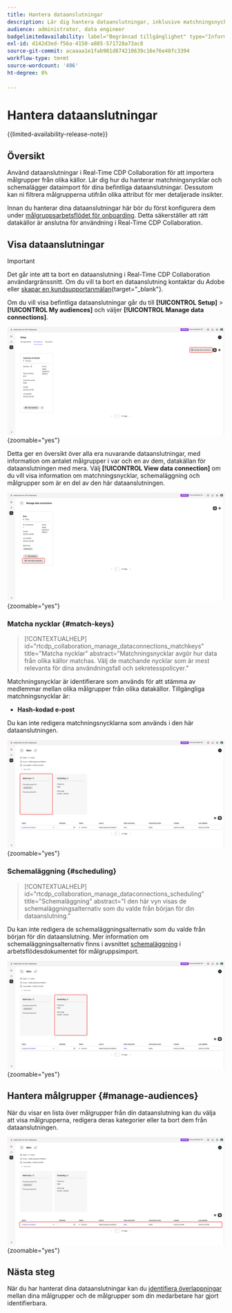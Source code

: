 ```yaml
---
title: Hantera dataanslutningar
description: Lär dig hantera dataanslutningar, inklusive matchningsnycklar, schemaläggning, användningsfall och målgruppsfiltrering i Real-Time CDP Collaboration
audience: administrator, data engineer
badgelimitedavailability: label="Begränsad tillgänglighet" type="Informative" url="https://helpx.adobe.com/legal/product-descriptions/real-time-customer-data-platform-collaboration.html newtab=true"
exl-id: d142d3ed-f56a-4150-a885-571728a73ac8
source-git-commit: acaaaa1e1fab981d874210639c16e76e48fc3394
workflow-type: tm+mt
source-wordcount: '406'
ht-degree: 0%

---
```


# Hantera dataanslutningar

{{limited-availability-release-note}}

## Översikt

Använd dataanslutningar i Real-Time CDP Collaboration för att importera målgrupper från olika källor. Lär dig hur du hanterar matchningsnycklar och schemalägger dataimport för dina befintliga dataanslutningar. Dessutom kan ni filtrera målgrupperna utifrån olika attribut för mer detaljerade insikter.

Innan du hanterar dina dataanslutningar här bör du först konfigurera dem under [målgruppsarbetsflödet för onboarding](./onboard-audiences.md). Detta säkerställer att rätt datakällor är anslutna för användning i Real-Time CDP Collaboration.

## Visa dataanslutningar

>[!IMPORTANT]
>
>Det går inte att ta bort en dataanslutning i Real-Time CDP Collaboration användargränssnitt. Om du vill ta bort en dataanslutning kontaktar du Adobe eller [skapar en kundsupportanmälan](https://experienceleague.adobe.com/home?lang=en&amp;support-tab=open-ticket#support){target="_blank"}.

Om du vill visa befintliga dataanslutningar går du till **[!UICONTROL Setup]** > **[!UICONTROL My audiences]** och väljer **[!UICONTROL Manage data connections]**.

![Konfigurera arbetsyta med Hantera dataanslutningar markerat.](/help/assets/setup/manage-data-connection/manage-data-connection-highlighted.png){zoomable="yes"}

Detta ger en översikt över alla era nuvarande dataanslutningar, med information om antalet målgrupper i var och en av dem, datakällan för dataanslutningen med mera. Välj **[!UICONTROL View data connection]** om du vill visa information om matchningsnycklar, schemaläggning och målgrupper som är en del av den här dataanslutningen.

![Hantera dataanslutningar med anslutningar Visa dataanslutningar markerade. ](/help/assets/setup/manage-data-connection/view-data-connection-highlighted.png){zoomable="yes"}

### Matcha nycklar {#match-keys}

>[!CONTEXTUALHELP]
>id="rtcdp_collaboration_manage_dataconnections_matchkeys"
>title="Matcha nycklar"
>abstract="Matchningsnycklar avgör hur data från olika källor matchas. Välj de matchande nycklar som är mest relevanta för dina användningsfall och sekretesspolicyer."

Matchningsnycklar är identifierare som används för att stämma av medlemmar mellan olika målgrupper från olika datakällor. Tillgängliga matchningsnycklar är:

- **Hash-kodad e-post**

Du kan inte redigera matchningsnycklarna som används i den här dataanslutningen.

![En arbetsyta för dataanslutningar med avsnittet Matcha nycklar markerat.](/help/assets/setup/manage-data-connection/view-data-connection-match-keys.png){zoomable="yes"}

### Schemaläggning {#scheduling}

>[!CONTEXTUALHELP]
>id="rtcdp_collaboration_manage_dataconnections_scheduling"
>title="Schemaläggning"
>abstract="I den här vyn visas de schemaläggningsalternativ som du valde från början för din dataanslutning."

Du kan inte redigera de schemaläggningsalternativ som du valde från början för din dataanslutning. Mer information om schemaläggningsalternativ finns i avsnittet [schemaläggning](/help/guide/setup/onboard-audiences.md#schedule) i arbetsflödesdokumentet för målgruppsimport.

![En arbetsyta för dataanslutningar med avsnittet Schemaläggning markerat.](/help/assets/setup/manage-data-connection/view-data-connection-scheduling.png){zoomable="yes"}

## Hantera målgrupper {#manage-audiences}

När du visar en lista över målgrupper från din dataanslutning kan du välja att visa målgrupperna, redigera deras kategorier eller ta bort dem från dataanslutningen.

![En arbetsyta för dataanslutningar med målgrupperna markerade.](/help/assets/setup/manage-data-connection/view-data-connection-manage-audiences.png){zoomable="yes"}

## Nästa steg

När du har hanterat dina dataanslutningar kan du [identifiera överlappningar](/help/guide/collaborate/discover.md) mellan dina målgrupper och de målgrupper som din medarbetare har gjort identifierbara.
